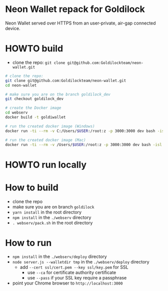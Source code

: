 # Neon Wallet repack for Goldilock
Neon Wallet served over HTTPS from an user-private, air-gap connected device.

# HOWTO build
- clone the repo: `git clone git@github.com:Goldilockteam/neon-wallet.git`

```bash
# clone the repo:
git clone git@github.com:Goldilockteam/neon-wallet.git
cd neon-wallet

# make sure you are on the branch goldilock_dev
git checkout goldilock_dev

# create the Docker image
cd webserv
docker build -t goldiwallet

# run the created docker image (Windows)
docker run -ti --rm -v C:/Users/$USER:/root:z -p 3000:3000 dev bash -isl

# run the created docker image (Mac)
docker run -ti --rm -v /Users/$USER:/root:z -p 3000:3000 dev bash -isl


```

# HOWTO run locally






# How to build
- clone the repo
- make sure you are on branch `goldilock`
- `yarn install` in the root directory
- `npm install` in the `./webserv` directory
- `. webserv/pack.sh` in the root directory

# How to run
- `npm install` in the `./webserv/deploy` directory
- `node server.js --walletdir tmp` in the `./webserv/deploy` directory
  - add `--cert ssl/cert.pem --key ssl/key.pem` for SSL
    - use `--ca` for certificate authority certificate
    - use `--pass` if your SSL key require a passphrase
- point your Chrome browser to `http://localhost:3000`
